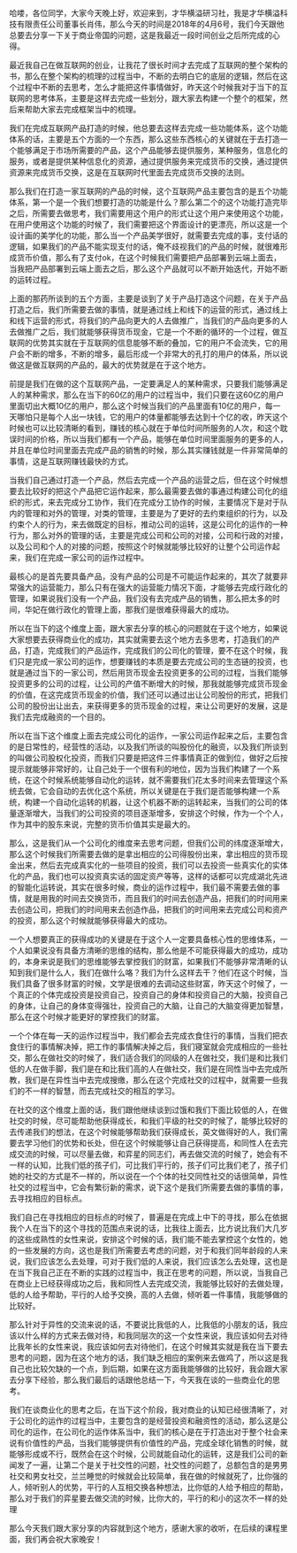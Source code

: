 
哈喽，各位同学，大家今天晚上好，欢迎来到，才华横溢研习社，我是才华横溢科技有限责任公司董事长肖伟，那么今天的时间是2018年的4月6号，我们今天跟他总要去分享一下关于商业帝国的问题，这是我最近一段时间创业之后所完成的心得。

最近我自己在做互联网的创业，让我花了很长时间才去完成了互联网的整个架构的书，那么在整个架构的梳理的过程当中，不断的去明白它的底层的逻辑，然后在这个过程中不断的去思考，怎么才能把这件事情做好，昨天这个时候我对于当下的互联网的思考体系，主要是这样去完成一些划分，跟大家去构建一个整个的框架，然后来帮助大家去完成框架当中的梳理。

我们在完成互联网产品打造的时候，他总要去这样去完成一些功能体系，这个功能体系的话，主要是五个方面的一个东西，那么这些东西核心的关键就在于去打造一个能够满足于市场所需要的产品，这个产品能够去提供服务，某种服务，信息化的服务，或者是提供某种信息化的资源，通过提供服务来完成货币的交换，通过提供资源来完成货币交换，这是在互联网时代里面去完成货币交换的法则。

那么我们在打造一家互联网的产品的时候，这个互联网产品主要包含的是五个功能体系，第一个是一个我们想要打造的功能是什么？那么第二个的这个功能打造完毕之后，所需要去做思考，我们需要用这个用户的形式让这个用户来使用这个功能，在用户使用这个功能的时候了，我们需要把这个界面设计的更漂亮，所以这是一个设计画的美学化的功能，那么当一个产品美学很好，就需要去完成的事，支付话的逻辑，如果我们的产品不能实现支付的话，俺不歧视我们的产品的时候，就很难形成货币价值，那么有了支付ok，在这个时候我们需要把产品部署到云端上面去，当我把产品部署到云端上面去之后，那么这个产品就可以不断开始迭代，开始不断的运转过程。

上面的那药所谈到的五个方面，主要是谈到了关于产品打造这个问题，在关于产品打造之后，我们所需要去做的事情，就是通过线上和线下的运营的形式，通过线上和线下运营的形式，将我们的产品向更大的人去做推广，当我们的产品向更多的人去做推广之后，我们就能够获得货币现金，它是一个不断的循环的一个过程，做互联网的优势其实就在于互联网的信息能够不断的叠加，它的用户不会流失，它的用户会不断的增多，不断的增多，最后形成一个非常大的孔打的用户的体系，所以说做这是做互联网的产品的，最大的优势就是在于这个地方。

前提是我们在做的这个互联网产品，一定要满足人的某种需求，只要我们能够满足人的某种需求，那么在当下的60亿的用户的过程当中，我们只要在这60亿的用户里面切出大概10亿的用户，那么这个时候当我们的产品里面有10亿的用户，每一天哪怕只是每个人出一块钱，它的用户的体量都能够去达到十个亿的收，昨天这个时候也可以比较清晰的看到，赚钱的核心就在于单位时间所服务的人次，和这个耽误时间的价格，所以当我们都有一个产品，能够在单位时间里面服务的更多的人，并且在单位时间里面去完成产品的销售的时候，那么其实赚钱就是一件非常简单的事情，这是互联网赚钱最快的方式。

当我们自己通过打造一个产品，然后去完成一个产品的运营之后，但在这个时候想要去比较好的把这个产品把它运作起来，那么最需要去做的事通过构建公司化的组织的形式，来去完成分工协作，我们在完成分工协作的时候，主要情况下是对于队内的管理和对外的管理，对类的管理，主要是为了更好的去约束组织的行为，以及约束个人的行为，来去做既定的目标，推动公司的运转，这是公司化的运作的一种行为，那么对外的管理的话，主要是完成公司和公司的对接，公司和行政的对接，以及公司和个人的对接的问题，按照这个时候就能够比较好的让整个公司运作起来，我们在完成一家公司的运作过程中。

最核心的是首先要具备产品，没有产品的公司是不可能运作起来的，其次了就要非常强大的运营能力，那么只有在强大的运营能力情况下面，才能够去完成行政化的管理，如果说我们没有一个产品，我们没有去完成产品的销售，那么把太多的时间，华妃在做行政化的管理上面，那我们是很难获得最大的成功。

所以在当下的这个维度上面，跟大家去分享的核心的问题就在于这个地方，如果说大家想要去获得商业化的成功，其实就需要去这个地方去多思考，打造我们的产品，打造，完成我们的产品运作，完成我们的公司化的管理，要不在这个时候，我们只是完成一家公司的运作，想要赚钱的本质是要去完成公司的生态链的投资，也就是通过当下的一家公司，然后用货币现金去投资更多的公司的过程，当我们能够投资更多的公司的过程，让公司的产值不断增大的时候，那我就能够完成货币现金的价值，在这完成货币现金的价值，我们还可以通过出让公司股份的形式，把我们公司的股份出让出去，来获得更多的货币现金的过程，来让公司更好的发展，这是我们去完成融资的一个目的。

所以在当下这个维度上面去完成公司化的运作，一家公司运作起来之后，主要包含的是日常性的，经营性的活动，以及我们所谈的叫股份化的融资，以及我们所谈到的叫做公司股权化投资，而我们只要是把这件三件事情真正的做到位，做好之后按提示就能够非常好的，让自己处于一个很有利的地位，因为当我们构建了一个系统，在这个时候系统能够自动化的运转，就不需要我们花太多时间来去管理这个系统去做，它会自动的去优化这个系统，所以关键是在于我们是否能够构建一个系统，构建一个自动化运转的机器，让这个机器不断的运转起来，当我们的公司的体量逐渐增大，当我们的公司投资的项目逐渐增多，安排这个时候，作为一个个人，作为其中的股东来说，完整的货币价值其实是最大的。

那么，这是我们从一个公司化的维度来去思考问题，但我们公司的纬度逐渐增大，那么这个时候我们所需要去做的是拿出相应的公司得股份出来，拿出相应的货币现金出来，然后去完成真实化的一些项目的投资，我们可以去投资一些真实化的实体化的产品，我们也可以投资真实话的固定资产等等，这样的话都可以完成湖北先进的智能化运转说，其实在很多时候，商业的运作过程中，我们最不需要去做的事情，就是用我的时间去交换货币，而且我们的时间去创造产品，把我们的时间用来去创造公司，把我们的时间用来去创造作品，把我们的时间用来去完成公司和资产的投资，那么这个时候就能够获得最大的成功。

一个人想要真正的获得成功的关键是在于这个人一定要具备核心性的思维体系，一个人如果说没有具备方清晰的思维的结构，那么他是不可能获得最大的成功，成功的，本身来说是我们的思维能够去掌控我们的财富，如果我们不能够非常清晰的认知到我们是什么人，我们在做什么咯？我们为什么这样去干？他们在这个时候，当我们具备了很多财富的时候，文学是很难的去调动这些财富，昨天这个时候了，一个真正的个体完成投资是投资自己，投资自己的身体和投资自己的大脑，投资自己的身体，让自己的身体变得强壮，投资自己的大脑，让自己的大脑变得更加智慧，那么在这个时候才能更好的掌控我们的财富。

一个个体在每一天的运作过程当中，我们都会去完成衣食住行的事情，当我们把衣食住行的事情解决掉，把工作的事情解决掉之后，我们寝室就会完成相应的一些社交，那么在做社交的时候了，我们适合我们的同级的人在做社交，我们是和比我们低的人在做手脚，我们是在和比我们高的人在做社交，我们是在同性当中去完成所教，我们是在异性当中去完成搜缴，那么在这个完成社交的过程中，就需要一些我们的不一样的智慧，而去完成社交的相互的学习。

在社交的这个维度上面的话，我们跟他继续谈到过饿和我们下面比较低的人，在做社交的时候，尽可能帮助他获得成长，和我们平级的社交的时候了，能够比较好的去传递我们的想法，在这个时候能够帮助我们获得成长，英文做得好的人，我们需要去学习他们的优势和长处，但在这个时候能够让自己获得提高，和同性人在去完成交流的时候，可以尽量去做，和弈星的同志们，再去做交流的时候了，她会有不一样的认知，比我们低的孩子们，可比我们平行的，孩子们可比我们老了，孩子们她的社交的方式是不一样的，所以说在一个个体的社交同性社交的话很简单，异性社交的过程当中，它会有繁衍新的需求，说下这个是我们所需要去做的事情的事，去寻找相应的目标点。

我们自己在寻找相应的目标点的时候了，普遍是在完成上中下的寻找，那么在依据我个人在当下的这个寻找的范围点来说的话，比我往上面去，比方说比我们大几岁的这些成熟性的女性来说，安排这个时候的话，我们能不能去掌控这个女性的，她的一些发展的方向，这也是我们所需要去考虑的问题，对于和我们同年龄段的人来说，我们应该怎么去处理，可对于我们低的人来说，我们应该怎么去处理，这也是在当下我自己正在不断的实践的过程当中，我正在思考的问题，所以说，当我自己在商业上已经获得成功之后，我和同性人去完成交流，我能够比较好的去做处理，低的人给予帮助，平行的人给予交换，高的人去做，倾听着一件事情，我能够做的比较好。

那么针对于异性的交流来说的话，不要说比我低的人，比我低的小朋友的话，我应该以什么样的方式来去做对待，和我同层次的这一个女性来说，我应该如何去对待比我年长的女性来说，我应该如何去对待他们，在这个时候其实就是我在当下要去思考的问题，因为在这个地方的话，我们缺乏相应的案例来去做鸡了，所以这是我自己也比较欠缺的一个点，到后期，如果在这方面我能够做的比较好，我会跟大家去分享下经验，那么我们最后的话跟他总结一下，今天我在谈的一些商业化的思考。

我们在谈商业化的思考之后，在当下这个阶段，我对商业的认知已经很清晰了，对于公司化的运作的过程当中，主要包含的是经营投资和融资性的活动，那么这是公司化的运作，在公司化的运作体系当中，我们的核心是在于打造出对于整个社会来说有价值性的产品，当我们能够提供有价值性的产品，完成全球化销售的时候，就能够形成或不行，既然会在这个时候，公司就能自动化的运转，这是我们公司的新闻发了一遍，让第二个是关于社交性的问题，社交性的问题了，总额包含的是男男社交和男女社交，兰兰睡觉的时候就会比较简单，我在做的时候就死了，比你强的人，倾听别人的优势，平行的人互相交换各种想法，比你低的人给予相应的帮助，那么对于我们的弈星要去做交流的时候，比你大的，平行的和小的这次不一样的处理

那么今天我们跟大家分享的内容就到这个地方，感谢大家的收听，在后续的课程里面，我们再会祝大家晚安！
